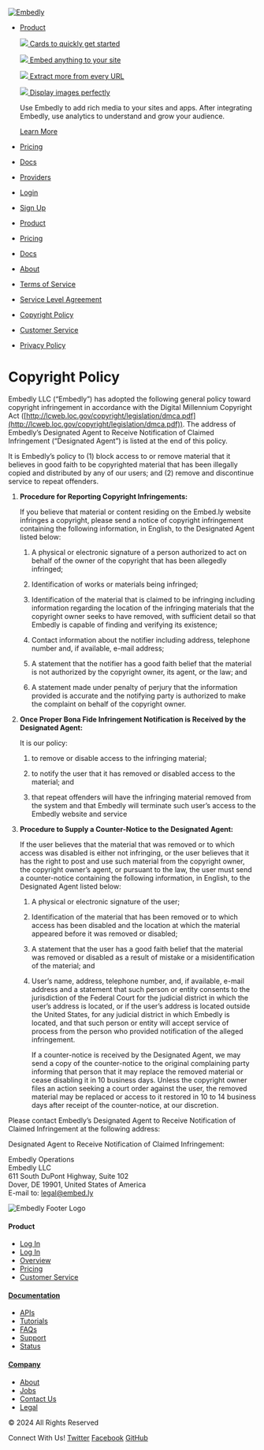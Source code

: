 [![Embedly](/static/images/header/logo_200_64.png?v=e5df9389ba8a3d942c6f56b965150f9c)](https://embed.ly/ "Home")

* [Product](https://embed.ly/product)
    
     [![](/static/images/products/nav_icon_cards.png?v=9739f19e217516da73ef646dcd07ab18) Cards to quickly get started](https://embed.ly/cards)
    
     [![](/static/images/products/nav_icon_embed.png?v=88ce40bdd95812295421e881d4416662) Embed anything to your site](https://embed.ly/embed)
    
     [![](/static/images/products/nav_icon_extract.png?v=e9113318d596531235e24fc76570210e) Extract more from every URL](https://embed.ly/extract)
    
     [![](/static/images/products/nav_icon_display.png?v=5c342ee5e0520800eb3d2cb4f85c768a) Display images perfectly](https://embed.ly/display)
    
    Use Embedly to add rich media to your sites and apps. After integrating Embedly, use analytics to understand and grow your audience.
    
    [Learn More](https://embed.ly/product)
    
* [Pricing](https://embed.ly/pricing)
* [Docs](https://embed.ly/docs)
* [Providers](https://embed.ly/providers)
* [Login](https://app.embed.ly/login)
* [Sign Up](https://app.embed.ly/signup)

[](#)

* [Product](https://embed.ly/product)
* [Pricing](https://embed.ly/pricing)
* [Docs](https://embed.ly/docs)
* [About](https://embed.ly/company)

* [Terms of Service](https://embed.ly/legal/terms "Terms of Service")
* [Service Level Agreement](https://embed.ly/legal/sla "Service Level Agreement")
* [Copyright Policy](https://embed.ly/legal/copyright "Copyright Policy")
* [Customer Service](https://embed.ly/legal/customer "Customer Service")
* [Privacy Policy](https://embed.ly/legal/privacy "Privacy Policy")

Copyright Policy
================

Embedly LLC (“Embedly”) has adopted the following general policy toward copyright infringement in accordance with the Digital Millennium Copyright Act ([http://lcweb.loc.gov/copyright/legislation/dmca.pdf](http://lcweb.loc.gov/copyright/legislation/dmca.pdf)). The address of Embedly’s Designated Agent to Receive Notification of Claimed Infringement (“Designated Agent”) is listed at the end of this policy.

It is Embedly’s policy to (1) block access to or remove material that it believes in good faith to be copyrighted material that has been illegally copied and distributed by any of our users; and (2) remove and discontinue service to repeat offenders.

1. **Procedure for Reporting Copyright Infringements:**
    
    If you believe that material or content residing on the Embed.ly website infringes a copyright, please send a notice of copyright infringement containing the following information, in English, to the Designated Agent listed below:
    
    1. A physical or electronic signature of a person authorized to act on behalf of the owner of the copyright that has been allegedly infringed;
        
    2. Identification of works or materials being infringed;
        
    3. Identification of the material that is claimed to be infringing including information regarding the location of the infringing materials that the copyright owner seeks to have removed, with sufficient detail so that Embedly is capable of finding and verifying its existence;
        
    4. Contact information about the notifier including address, telephone number and, if available, e-mail address;
        
    5. A statement that the notifier has a good faith belief that the material is not authorized by the copyright owner, its agent, or the law; and
        
    6. A statement made under penalty of perjury that the information provided is accurate and the notifying party is authorized to make the complaint on behalf of the copyright owner.
        
2. **Once Proper Bona Fide Infringement Notification is Received by the Designated Agent:**
    
    It is our policy:
    
    1. to remove or disable access to the infringing material;
        
    2. to notify the user that it has removed or disabled access to the material; and
        
    3. that repeat offenders will have the infringing material removed from the system and that Embedly will terminate such user’s access to the Embedly website and service
        
3. **Procedure to Supply a Counter-Notice to the Designated Agent:**
    
    If the user believes that the material that was removed or to which access was disabled is either not infringing, or the user believes that it has the right to post and use such material from the copyright owner, the copyright owner’s agent, or pursuant to the law, the user must send a counter-notice containing the following information, in English, to the Designated Agent listed below:
    
    1. A physical or electronic signature of the user;
        
    2. Identification of the material that has been removed or to which access has been disabled and the location at which the material appeared before it was removed or disabled;
        
    3. A statement that the user has a good faith belief that the material was removed or disabled as a result of mistake or a misidentification of the material; and
        
    4. User’s name, address, telephone number, and, if available, e-mail address and a statement that such person or entity consents to the jurisdiction of the Federal Court for the judicial district in which the user’s address is located, or if the user’s address is located outside the United States, for any judicial district in which Embedly is located, and that such person or entity will accept service of process from the person who provided notification of the alleged infringement.
        
        If a counter-notice is received by the Designated Agent, we may send a copy of the counter-notice to the original complaining party informing that person that it may replace the removed material or cease disabling it in 10 business days. Unless the copyright owner files an action seeking a court order against the user, the removed material may be replaced or access to it restored in 10 to 14 business days after receipt of the counter-notice, at our discretion.
        

Please contact Embedly’s Designated Agent to Receive Notification of Claimed Infringement at the following address:

Designated Agent to Receive Notification of Claimed Infringement:

Embedly Operations  
Embedly LLC  
611 South DuPont Highway, Suite 102  
Dover, DE 19901, United States of America  
E-mail to: legal@embed.ly  

![Embedly Footer Logo](/static/images/footer/footer_embedly_logo_bw_122_39.png?v=ddd48fd2910ccdd805623fbc6d77e039)

#### Product

* [Log In](https://embed.ly/login)
* [Log In](https://embed.ly/login)
* [Overview](https://embed.ly/product)
* [Pricing](https://embed.ly/pricing)
* [Customer Service](https://embed.ly/legal/customer)

#### [Documentation](https://embed.ly/docs)

* [APIs](https://embed.ly/docs/apis)
* [Tutorials](https://embed.ly/docs/tutorials)
* [FAQs](https://embed.ly/docs/faq)
* [Support](http://support.embed.ly/)
* [Status](http://status.embed.ly/)

#### [Company](https://embed.ly/company)

* [About](https://embed.ly/company)
* [Jobs](http://medium.com/jobs)
* [Contact Us](https://embed.ly/company/contact)
* [Legal](https://embed.ly/legal)

© 2024 All Rights Reserved

Connect With Us! [Twitter](http://twitter.com/embedly) [Facebook](http://www.facebook.com/embedly) [GitHub](http://www.github.com/embedly)